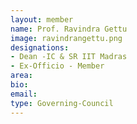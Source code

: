 ```yaml
---
layout: member
name: Prof. Ravindra Gettu
image: ravindrangettu.png
designations: 
- Dean -IC & SR IIT Madras 
- Ex-Officio - Member 
area:
bio:
email:
type: Governing-Council
---
```

